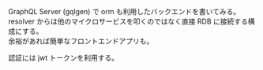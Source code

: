 GraphQL Server (gqlgen) で orm も利用したバックエンドを書いてみる。  
resolver からは他のマイクロサービスを叩くのではなく直接 RDB に接続する構成にする。  
余裕があれば簡単なフロントエンドアプリも。

認証には jwt トークンを利用する。
